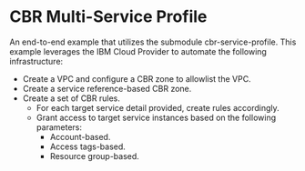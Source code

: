 # CBR Multi-Service Profile

An end-to-end example that utilizes the submodule cbr-service-profile. This example leverages the IBM Cloud Provider to automate the following infrastructure:

- Create a VPC and configure a CBR zone to allowlist the VPC.
- Create a service reference-based CBR zone.
- Create a set of CBR rules.
  - For each target service detail provided, create rules accordingly.
  - Grant access to target service instances based on the following parameters:
    - Account-based.
    - Access tags-based.
    - Resource group-based.
